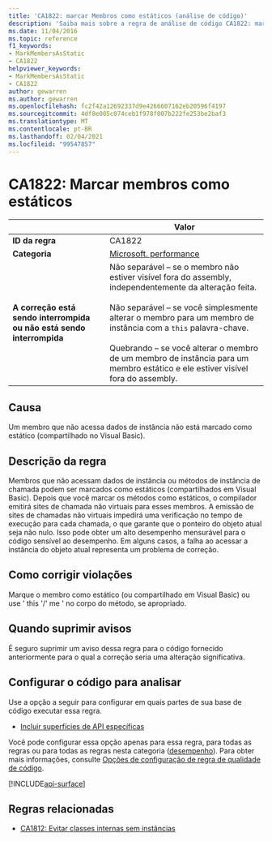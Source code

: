 ```yaml
---
title: 'CA1822: marcar Membros como estáticos (análise de código)'
description: 'Saiba mais sobre a regra de análise de código CA1822: marcar Membros como estáticos'
ms.date: 11/04/2016
ms.topic: reference
f1_keywords:
- MarkMembersAsStatic
- CA1822
helpviewer_keywords:
- MarkMembersAsStatic
- CA1822
author: gewarren
ms.author: gewarren
ms.openlocfilehash: fc2f42a12692337d9e4266607162eb20596f4197
ms.sourcegitcommit: 4df8e005c074ceb1f978f007b222fe253be2baf3
ms.translationtype: MT
ms.contentlocale: pt-BR
ms.lasthandoff: 02/04/2021
ms.locfileid: "99547857"
---
```

# <a name="ca1822-mark-members-as-static"></a>CA1822: Marcar membros como estáticos

| | Valor |
|-|-|
| **ID da regra** |CA1822|
| **Categoria** |[Microsoft. performance](performance-warnings.md)|
| **A correção está sendo interrompida ou não está sendo interrompida** |Não separável – se o membro não estiver visível fora do assembly, independentemente da alteração feita.<br /><br />Não separável – se você simplesmente alterar o membro para um membro de instância com a `this` palavra-chave.<br/><br/>Quebrando – se você alterar o membro de um membro de instância para um membro estático e ele estiver visível fora do assembly.|

## <a name="cause"></a>Causa

Um membro que não acessa dados de instância não está marcado como estático (compartilhado no Visual Basic).

## <a name="rule-description"></a>Descrição da regra

Membros que não acessam dados de instância ou métodos de instância de chamada podem ser marcados como estáticos (compartilhados em Visual Basic). Depois que você marcar os métodos como estáticos, o compilador emitirá sites de chamada não virtuais para esses membros. A emissão de sites de chamadas não virtuais impedirá uma verificação no tempo de execução para cada chamada, o que garante que o ponteiro do objeto atual seja não nulo. Isso pode obter um alto desempenho mensurável para o código sensível ao desempenho. Em alguns casos, a falha ao acessar a instância do objeto atual representa um problema de correção.

## <a name="how-to-fix-violations"></a>Como corrigir violações

Marque o membro como estático (ou compartilhado em Visual Basic) ou use ' this '/' me ' no corpo do método, se apropriado.

## <a name="when-to-suppress-warnings"></a>Quando suprimir avisos

É seguro suprimir um aviso dessa regra para o código fornecido anteriormente para o qual a correção seria uma alteração significativa.

## <a name="configure-code-to-analyze"></a>Configurar o código para analisar

Use a opção a seguir para configurar em quais partes de sua base de código executar essa regra.

- [Incluir superfícies de API específicas](#include-specific-api-surfaces)

Você pode configurar essa opção apenas para essa regra, para todas as regras ou para todas as regras nesta categoria ([desempenho](performance-warnings.md)). Para obter mais informações, consulte [Opções de configuração de regra de qualidade de código](../code-quality-rule-options.md).

[!INCLUDE[api-surface](~/includes/code-analysis/api-surface.md)]

## <a name="related-rules"></a>Regras relacionadas

- [CA1812: Evitar classes internas sem instâncias](ca1812.md)
